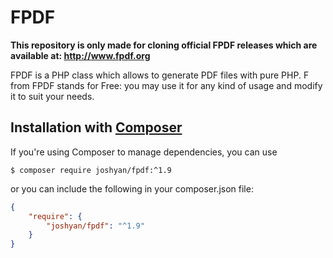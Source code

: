 # FPDF
**This repository is only made for cloning official FPDF releases which are available at: http://www.fpdf.org**

FPDF is a PHP class which allows to generate PDF files with pure PHP. F from FPDF stands for Free: you may use it for any kind of usage and modify it to suit your needs.

## Installation with [Composer](https://packagist.org/packages/joshyan/fpdf)

If you're using Composer to manage dependencies, you can use

    $ composer require joshyan/fpdf:^1.9

or you can include the following in your composer.json file:

```json
{
    "require": {
        "joshyan/fpdf": "^1.9"
    }
}
```

